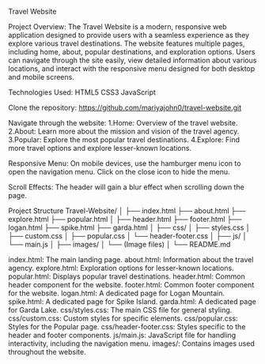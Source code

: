 Travel Website

Project Overview:
The Travel Website is a modern, responsive web application designed to provide users with a seamless experience as they explore various travel destinations. 
The website features multiple pages, including home, about, popular destinations, and exploration options. Users can navigate through the site easily, 
view detailed information about various locations, and interact with the responsive menu designed for both desktop and mobile screens.

Technologies Used:
HTML5
CSS3
JavaScript

Clone the repository: https://github.com/mariyajohn0/travel-website.git

Navigate through the website:
1.Home: Overview of the travel website.
2.About: Learn more about the mission and vision of the travel agency.
3.Popular: Explore the most popular travel destinations.
4.Explore: Find more travel options and explore lesser-known locations.

Responsive Menu:
On mobile devices, use the hamburger menu icon to open the navigation menu.
Click on the close icon to hide the menu.

Scroll Effects:
The header will gain a blur effect when scrolling down the page.

Project Structure
Travel-Website/
│
├── index.html
├── about.html
├── explore.html
├── popular.html
│
├── header.html
├── footer.html
├── logan.html
├── spike.html
├── garda.html
│
├── css/
│   ├── styles.css
│   ├── custom.css
│   ├── popular.css
│   └── header-footer.css
│
├── js/
│   └── main.js
│
├── images/
│   └── (Image files)
│
└── README.md

index.html: The main landing page.
about.html: Information about the travel agency.
explore.html: Exploration options for lesser-known locations.
popular.html: Displays popular travel destinations.
header.html: Common header component for the website.
footer.html: Common footer component for the website.
logan.html: A dedicated page for Logan Mountain.
spike.html: A dedicated page for Spike Island.
garda.html: A dedicated page for Garda Lake.
css/styles.css: The main CSS file for general styling.
css/custom.css: Custom styles for specific elements.
css/popular.css: Styles for the Popular page.
css/header-footer.css: Styles specific to the header and footer components.
js/main.js: JavaScript file for handling interactivity, including the navigation menu.
images/: Contains images used throughout the website.
